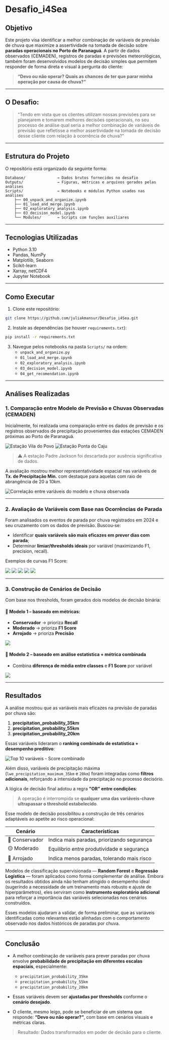 # Desafio_i4Sea

## Objetivo

Este projeto visa identificar a melhor combinação de variáveis de previsão de chuva que maximize a assertividade na tomada de decisão sobre **paradas operacionais no Porto de Paranaguá**. A partir de dados observados (CEMADEN), registros de paradas e previsões meteorológicas, também foram desenvolvidos modelos de decisão simples que permitem responder de forma direta e visual à pergunta do cliente:

> **“Devo ou não operar? Quais as chances de ter que parar minha operação por causa de chuva?”**

---

## O Desafio:
> "Tendo em vista que os clientes utilizam nossas previsões para se planejarem e tomarem melhores decisões operacionais, no seu processo de análise qual seria a melhor combinação de variáveis de previsão que refletisse a melhor assertividade na tomada de decisão desse cliente com relação à ocorrência de chuva?"

---

## Estrutura do Projeto

O repositório está organizado da seguinte forma:

```
Database/              → Dados brutos fornecidos no desafio  
Outputs/               → Figuras, métricas e arquivos gerados pelas análises  
Scripts/               → Notebooks e módulos Python usados nas análises  
    ├── 00_unpack_and_organize.ipynb  
    ├── 01_load_and_merge.ipynb  
    ├── 02_exploratory_analysis.ipynb  
    ├── 03_decision_model.ipynb  
    └── Modules/       → Scripts com funções auxiliares  
```

---

## Tecnologias Utilizadas

- Python 3.10
- Pandas, NumPy
- Matplotlib, Seaborn
- Scikit-learn
- Xarray, netCDF4
- Jupyter Notebook

---

## Como Executar

1. Clone este repositório:
```bash
git clone https://github.com/juliakmansur/Desafio_i4Sea.git
```

2. Instale as dependências (se houver `requirements.txt`):
```bash
pip install -r requirements.txt
```
3. Navegue pelos notebooks na pasta `Scripts/` na ordem:
    - `unpack_and_organize.py`
    - `01_load_and_merge.ipynb`
    - `02_exploratory_analysis.ipynb`
    - `03_decision_model.ipynb`
    - `04_get_recomendation.ipynb`

---

## Análises Realizadas

### 1. Comparação entre Modelo de Previsão e Chuvas Observadas (CEMADEN)
Inicialmente, foi realizada uma comparação entre os dados de previsão e os registros observados de precipitação provenientes das estações CEMADEN próximas ao Porto de Paranaguá.

![Estação Vila do Povo](Output/Analise_01/Imagens/Serie_Temporal/serie_temporal_411820401A.png)
![Estação Ponta do Caju](Output/Analise_01/Imagens/Serie_Temporal/serie_temporal_411820402A.png)

> ⚠️ A estação Padre Jackson foi descartada por ausência significativa de dados.

A avaliação mostrou melhor representatividade espacial nas variáveis de **Tx. de Precipitação Min.** com destaque para aquelas com raio de abrangência de 20 a 10km.

![Correlação entre variáveis do modelo e chuva observada](Output/Analise_01/Imagens/Metricas/heatmap.png)

---

### 2. Avaliação de Variáveis com Base nas Ocorrências de Parada
Foram analisados os eventos de parada por chuva registrados em 2024 e seu cruzamento com os dados de previsão. Buscou-se:

- Identificar **quais variáveis são mais eficazes em prever dias com parada**;
- Determinar **limiar/thresholds ideais** por variável (maximizando F1, precision, recall).

Exemplos de curvas F1 Score:

![](Output/Analise_02/Imagens/Thresholds/precipitation_probability_55km_f1_curve.png)
![](Output/Analise_02/Imagens/Thresholds/precipitation_probability_35km_f1_curve.png)
![](Output/Analise_02/Imagens/Thresholds/precipitation_probability_20km_f1_curve.png)
![](Output/Analise_02/Imagens/Thresholds/lwe_precipitation_smooth_rate_maximum_35km_f1_curve.png)
![](Output/Analise_02/Imagens/Thresholds/lwe_precipitation_smooth_rate_maximum_20km_f1_curve.png)


---

### 3. Construção de Cenários de Decisão
Com base nos thresholds, foram gerados dois modelos de decisão binária:

#### 🔹 Modelo 1 – baseado em métricas:
- **Conservador** → prioriza **Recall**
- **Moderado** → prioriza **F1 Score**
- **Arrojado** → prioriza **Precisão**

![](Output/Analise_02/Imagens/Modelo_01/Metricas/matriz_cenario_conservador.png)

#### 🔸 Modelo 2 – baseado em análise estatística + métrica combinada
- Combina **diferença de média entre classes** e **F1 Score** por variável

![](Output/Analise_02/Imagens/Modelo_02/Metricas/matriz_cenario_conservador.png)

---

## Resultados

A análise mostrou que as variáveis mais eficazes na previsão de paradas por chuva são:

1. **precipitation_probability_35km**
2. **precipitation_probability_55km**
3. **precipitation_probability_20km**

Essas variáveis lideraram o **ranking combinado de estatística + desempenho preditivo**:

![Top 10 variáveis - Score combinado](Output/Analise_02/Imagens/Modelo_02/top10_score_combinado.png)

Além disso, variáveis de precipitação máxima (`lwe_precipitation_maximum_35km` e `20km`) foram integradas como **filtros adicionais**, reforçando a intensidade da precipitação no processo decisório.

A lógica de decisão final adotou a regra **"OR" entre condições**:
> A operação é interrompida se **qualquer uma das variáveis-chave ultrapassar o threshold estabelecido**.

Esse modelo de decisão possibilitou a construção de três cenários adaptáveis ao apetite ao risco operacional:

| Cenário       | Características                                                   |
|---------------|--------------------------------------------------------------------|
| 🔵 Conservador | Indica mais paradas, priorizando segurança                         |
| 🟡 Moderado    | Equilíbrio entre produtividade e segurança                         |
| 🔴 Arrojado    | Indica menos paradas, tolerando mais risco                         |

Modelos de classificação supervisionada — **Random Forest** e **Regressão Logística** — foram aplicados como forma complementar de análise. Embora os resultados obtidos ainda não tenham atingido o desempenho ideal (sugerindo a necessidade de um treinamento mais robusto e ajuste de hiperparâmetros), eles serviram como **instrumento exploratório adicional** para reforçar a importância das variáveis selecionadas nos cenários construídos.

Esses modelos ajudaram a validar, de forma preliminar, que as variáveis identificadas como relevantes estão alinhadas com o comportamento observado nos dados históricos de paradas por chuva.

---

## Conclusão

- A melhor combinação de variáveis para prever paradas por chuva envolve **probabilidade de precipitação em diferentes escalas espaciais**, especialmente:
  - `precipitation_probability_35km`
  - `precipitation_probability_55km`
  - `precipitation_probability_20km`

- Essas variáveis devem ser **ajustadas por thresholds** conforme o **cenário desejado**.
- O cliente, mesmo leigo, pode se beneficiar de um sistema que responde: **“Devo ou não operar?”**, com base em cenários visuais e métricas claras.

> Resultado: Dados transformados em poder de decisão para o cliente.
